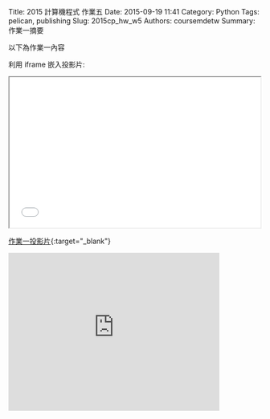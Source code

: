 Title: 2015 計算機程式 作業五
Date: 2015-09-19 11:41
Category: Python
Tags: pelican, publishing
Slug: 2015cp_hw_w5
Authors: coursemdetw
Summary: 作業一摘要

以下為作業一內容

利用 iframe 嵌入投影片:

<iframe src="40423114_cp_w5_p.html" width="500" height="300"></iframe>

[作業一投影片](40423114_cp_w5_p.html){:target="_blank"}

<iframe width="420" height="315" src="https://www.youtube.com/embed/3HHOzV0PrI0" frameborder="0" allowfullscreen></iframe>
